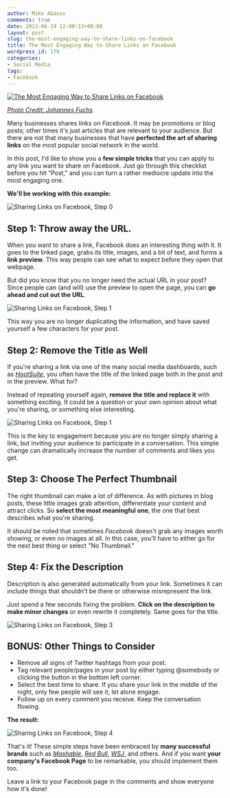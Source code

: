 ```yaml
---
author: Mike Abasov
comments: true
date: 2012-06-19 12:00:13+00:00
layout: post
slug: the-most-engaging-way-to-share-links-on-facebook
title: The Most Engaging Way to Share Links on Facebook
wordpress_id: 179
categories:
- Social Media
tags:
- Facebook
---
```


[![The Most Engaging Way to Share Links on Facebook](/wp-content/uploads/2012/06/5886225374_c57c6c1966_b.jpeg)](/2012/06/19/the-most-engaging-way-to-share-links-on-facebook/)



_[Photo Credit: Johannes Fuchs](http://www.flickr.com/photos/goiabarea/5886225374/)_


Many businesses shares links on _Facebook_. It may be promotions or blog posts; other times it's just articles that are relevant to your audience. But there are not that many businesses that have **perfected the art of sharing links** on the most popular social network in the world.

In this post, I'd like to show you a **few simple tricks** that you can apply to any link you want to share on Facebook. Just go through this checklist before you hit "Post," and you can turn a rather mediocre update into the most engaging one.

**We'll be working with this example:**


![Sharing Links on Facebook, Step 0](/wp-content/uploads/2012/06/Screen-Shot-2012-06-18-at-4.32.50-AM.png)


## Step 1: Throw away the URL.


When you want to share a link, Facebook does an interesting thing with it. It goes to the linked page, grabs its title, images, and a bit of text, and forms a **link preview**. This way people can see what to expect before they open that webpage.

But did you know that you no longer need the actual URL in your post? Since people can (and will) use the preview to open the page, you can **go ahead and cut out the URL**.


![Sharing Links on Facebook, Step 1](/wp-content/uploads/2012/06/Screen-Shot-2012-06-18-at-4.33.25-AM.png)


This way you are no longer duplicating the information, and have saved yourself a few characters for your post.


## Step 2: Remove the Title as Well


If you're sharing a link via one of the many social media dashboards, such as [_HootSuite_](http://hootsuite.com), you often have the title of the linked page both in the post and in the preview. What for?

Instead of repeating yourself again, **remove the title and replace it** with something exciting. It could be a question or your own opinion about what you're sharing, or something else interesting.


![Sharing Links on Facebook, Step 1](/wp-content/uploads/2012/06/Screen-Shot-2012-06-18-at-4.35.13-AM.png)


This is the key to engagement because you are no longer simply sharing a link, but inviting your audience to participate in a conversation. This simple change can dramatically increase the number of comments and likes you get.


## Step 3: Choose The Perfect Thumbnail


The right thumbnail can make a lot of difference. As with pictures in blog posts, these little images grab attention, differentiate your content and attract clicks. So **select the most meaningful one**, the one that best describes what you're sharing.

It should be noted that sometimes _Facebook_ doesn't grab any images worth showing, or even no images at all. In this case, you'll have to either go for the next best thing or select "No Thumbnail."


## Step 4: Fix the Description

Description is also generated automatically from your link. Sometimes it can include things that shouldn't be there or otherwise misrepresent the link.

Just spend a few seconds fixing the problem. **Click on the description to make minor changes** or even rewrite it completely. Same goes for the title.


![Sharing Links on Facebook, Step 3](/wp-content/uploads/2012/06/Screen-Shot-2012-06-18-at-4.37.56-AM.png)





## BONUS: Other Things to Consider

  * Remove all signs of Twitter hashtags from your post.
  * Tag relevant people/pages in your post by either typing @somebody or clicking the button in the bottom left corner.
  * Select the best time to share. If you share your link in the middle of the night, only few people will see it, let alone engage.
  * Follow up on every comment you receive. Keep the conversation flowing.


**The result:**


![Sharing Links on Facebook, Step 4](/wp-content/uploads/2012/06/Screen-Shot-2012-06-18-at-4.39.33-AM.png)


That's it! These simple steps have been embraced by **many successful brands** such as [_Mashable_](https://www.facebook.com/mashable), [_Red Bull_](https://www.facebook.com/redbull), _[WSJ](https://www.facebook.com/wsj)_, and others. And if you want **your company's Facebook Page** to be remarkable, you should implement them too.

Leave a link to your Facebook page in the comments and show everyone how it's done!

